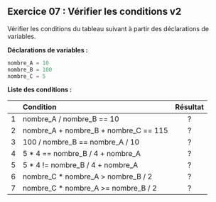 ## Exercice 07 : Vérifier les conditions v2

Vérifier les conditions du tableau suivant à partir des déclarations de variables.

**Déclarations de variables :**

```python
nombre_A = 10
nombre_B = 100
nombre_C = 5
```

**Liste des conditions :**

| | Condition | Résultat |
|:-| :- | :--: |
|1| nombre_A / nombre_B == 10 | ? |
|2| nombre_A + nombre_B + nombre_C == 115 | ? |
|3| 100 / nombre_B == nombre_A / 10 | ? |
|4| 5 * 4 == nombre_B / 4 + nombre_A | ? |
|5| 5 * 4 != nombre_B / 4 + nombre_A | ? |
|6| nombre_C * nombre_A > nombre_B / 2 | ? |
|7| nombre_C * nombre_A >= nombre_B / 2 | ? |
